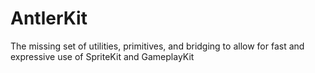 # AntlerKit
The missing set of utilities, primitives, and bridging to allow for fast and expressive use of SpriteKit and GameplayKit
